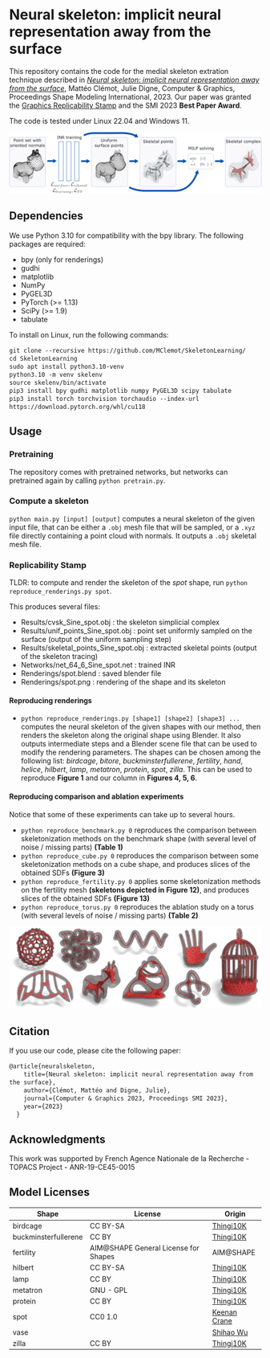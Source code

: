 # Neural skeleton: implicit neural representation away from the surface

This repository contains the code for the medial skeleton extration technique described in [*Neural skeleton: implicit neural representation away from the surface*](https://hal.science/hal-04159959), Mattéo Clémot, Julie Digne, Computer & Graphics, Proceedings Shape Modeling International, 2023. Our paper was granted the [Graphics Replicability Stamp](https://www.replicabilitystamp.org/#https-github-com-mclemot-skeletonlearning) and the SMI 2023 **Best Paper Award**. 

The code is tested under Linux 22.04 and Windows 11.


![Graphical abstract](Images/overview_spot.png)

## Dependencies
We use Python 3.10 for compatibility with the bpy library. The following packages are required:
* bpy (only for renderings)
* gudhi
* matplotlib
* NumPy
* PyGEL3D 
* PyTorch (>= 1.13)
* SciPy (>= 1.9)
* tabulate

To install on Linux, run the following commands:
```
git clone --recursive https://github.com/MClemot/SkeletonLearning/
cd SkeletonLearning
sudo apt install python3.10-venv
python3.10 -m venv skelenv
source skelenv/bin/activate
pip3 install bpy gudhi matplotlib numpy PyGEL3D scipy tabulate
pip3 install torch torchvision torchaudio --index-url https://download.pytorch.org/whl/cu118
```

## Usage

### Pretraining
The repository comes with pretrained networks, but networks can pretrained again by calling `python pretrain.py`.

### Compute a skeleton
`python main.py [input] [output]` computes a neural skeleton of the given input file, that can be either a `.obj` mesh file that will be sampled, or a `.xyz` file directly containing a point cloud with normals. It outputs a `.obj` skeletal mesh file.

### Replicability Stamp

TLDR: to compute and render the skeleton of the *spot* shape, run `python reproduce_renderings.py spot`.

This produces several files:
- Results/cvsk_Sine_spot.obj : the skeleton simplicial complex
- Results/unif_points_Sine_spot.obj : point set uniformly sampled on the surface (output of the uniform sampling step)
- Results/skeletal_points_Sine_spot.obj : extracted skeletal points (output of the skeleton tracing)
- Networks/net_64_6_Sine_spot.net : trained INR
- Renderings/spot.blend : saved blender file
- Renderings/spot.png : rendering of the shape and its skeleton

#### Reproducing renderings
* `python reproduce_renderings.py [shape1] [shape2] [shape3] ...` computes the neural skeleton of the given shapes with our method, then renders the skeleton along the original shape using Blender. It also outputs intermediate steps and a Blender scene file that can be used to modify the rendering parameters. The shapes can be chosen among the following list: *birdcage*, *bitore*, *buckminsterfullerene*, *fertility*, *hand*, *helice*, *hilbert*, *lamp*, *metatron*, *protein*, *spot*, *zilla*. This can be used to reproduce **Figure 1** and our column in **Figures 4, 5, 6**.

#### Reproducing comparison and ablation experiments

Notice that some of these experiments can take up to several hours.
* `python reproduce_benchmark.py 0` reproduces the comparison between skeletonization methods on the benchmark shape (with several level of noise / missing parts) **(Table 1)**
* `python reproduce_cube.py 0` reproduces the comparison between some skeletonization methods on a cube shape, and produces slices of the obtained SDFs **(Figure 3)**
* `python reproduce_fertility.py 0` applies some skeletonization methods on the fertility mesh **(skeletons depicted in Figure 12)**, and produces slices of the obtained SDFs **(Figure 13)**
* `python reproduce_torus.py 0` reproduces the ablation study on a torus (with several levels of noise / missing parts) **(Table 2)**

![Graphical teaser](Images/teaser.png)

## Citation
If you use our code, please cite the following paper:
```
@article{neuralskeleton,
    title={Neural skeleton: implicit neural representation away from the surface},
    author={Clémot, Mattéo and Digne, Julie},
    journal={Computer & Graphics 2023, Proceedings SMI 2023},
    year={2023}
  }
```

## Acknowledgments

This work was supported by French Agence Nationale de la Recherche - TOPACS Project - ANR-19-CE45-0015

## Model Licenses

| Shape        | License   | Origin |
|--------------|-----------|------------|
| birdcage				| CC BY-SA | [Thingi10K](https://ten-thousand-models.appspot.com/detail.html?file_id=131971)
| buckminsterfullerene	| CC BY	| [Thingi10K](https://ten-thousand-models.appspot.com/detail.html?file_id=41141)
| fertility				| AIM@SHAPE General License for Shapes | AIM@SHAPE	
| hilbert				| CC BY-SA | [Thingi10K](https://ten-thousand-models.appspot.com/detail.html?file_id=53754)
| lamp					| CC BY	| [Thingi10K](https://ten-thousand-models.appspot.com/detail.html?file_id=104559)
| metatron				| GNU - GPL	| [Thingi10K](https://ten-thousand-models.appspot.com/detail.html?file_id=54725)
| protein				| CC BY	| [Thingi10K](https://ten-thousand-models.appspot.com/detail.html?file_id=39878)
| spot					| CC0 1.0 |	[Keenan Crane](https://www.cs.cmu.edu/~kmcrane/Projects/ModelRepository/)
| vase                  |       | [Shihao Wu](https://shihaowu.net/)
| zilla					| CC BY	| [Thingi10K](https://ten-thousand-models.appspot.com/detail.html?file_id=214246)
